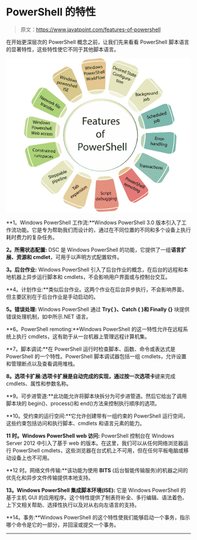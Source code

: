 # PowerShell 的特性

> 原文：<https://www.javatpoint.com/features-of-powershell>

在开始更深层次的 PowerShell 概念之前，让我们先来看看 PowerShell 脚本语言的显著特性，这些特性使它不同于其他脚本语言。

![Features of PowerShell](img/2b8c4e0f2d38df5f2582083a65d2f686.png)

**1。Windows PowerShell 工作流:**Windows PowerShell 3.0 版本引入了工作流功能。它是专为帮助我们而设计的，通过在不同位置的不同和多个设备上执行耗时费力的复杂任务。

**2。所需状态配置:** DSC 是 Windows PowerShell 的功能，它提供了一组**语言扩展、资源和 cmdlet**，可用于以声明方式配置软件。

**3。后台作业:** Windows PowerShell 引入了后台作业的概念，在后台的远程和本地机器上异步运行脚本和 cmdlets，不会影响用户界面或与控制台交互。

**4。计划作业:**类似后台作业。这两个作业在后台异步执行，不会影响界面，但主要区别在于后台作业是手动启动的。

**5。错误处理:** Windows PowerShell 通过 **Try{ }、Catch { }和 Finally {}** 块提供错误处理机制，如中所示.NET 语言。

**6。PowerShell remoting:**Windows PowerShell 的这一特性允许在远程系统上执行 cmdlets，这有助于从一台机器上管理远程计算机集。

**7。脚本调试:**在 PowerShell 运行时检查脚本、函数、命令或表达式是 PowerShell 的一个特性。PowerShell 脚本调试器包括一组 cmdlets，允许设置和管理断点以及查看调用堆栈。

**8。选项卡扩展:**选项卡扩展是自动完成的实现，通过按一次**选项卡**键来完成 cmdlets、属性和参数名称。

**9。可步进管道:**此功能允许将脚本块拆分为可步进管道。然后它给出了调用脚本块的 begin()、process()和 end()方法来控制执行顺序的选项。

**10。受约束的运行空间:**它允许创建带有一组约束的 PowerShell 运行空间，这些约束包括访问和执行脚本、cmdlets 和语言元素的能力。

**11 时。Windows PowerShell web 访问:** PowerShell 控制台在 Windows Server 2012 中引入了基于 web 的版本。在这里，我们可以从任何网络浏览器运行 PowerShell cmdlets，这些浏览器在台式机上不可用，但在任何平板电脑或移动设备上也不可用。

**12 时。网络文件传输:**该功能为使用 **BITS** (后台智能传输服务)的机器之间的优先化和异步文件传输提供本地支持。

**13。Windows PowerShell 集成脚本环境(ISE):** 它是 Windows PowerShell 的基于主机 GUI 的应用程序。这个特性提供了制表符补全、多行编辑、语法着色、上下文相关帮助、选择性执行以及对从右向左语言的支持。

**14。事务:**Windows PowerShell 的这个特性使我们能够启动一个事务，指示哪个命令是它的一部分，并回滚或提交一个事务。

* * *